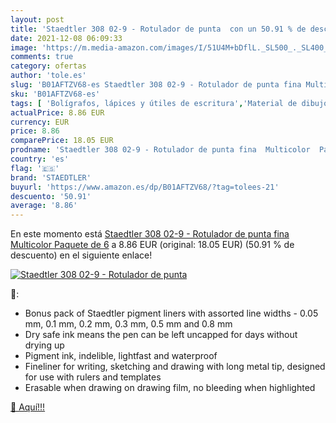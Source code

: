 ```yaml
---
layout: post
title: 'Staedtler 308 02-9 - Rotulador de punta  con un 50.91 % de descuento'
date: 2021-12-08 06:09:33
image: 'https://m.media-amazon.com/images/I/51U4M+bDflL._SL500_._SL400_.jpg'
comments: true
category: ofertas
author: 'tole.es'
slug: 'B01AFTZV68-es Staedtler 308 02-9 - Rotulador de punta fina Multicolor...'
sku: 'B01AFTZV68-es'
tags: [ 'Bolígrafos, lápices y útiles de escritura','Material de dibujo técnico','Oficina y papelería','rotulador','staedtler', ]
actualPrice: 8.86 EUR
currency: EUR
price: 8.86
comparePrice: 18.05 EUR
prodname: 'Staedtler 308 02-9 - Rotulador de punta fina  Multicolor  Paquete de 6'
country: 'es'
flag: '🇪🇸'
brand: 'STAEDTLER'
buyurl: 'https://www.amazon.es/dp/B01AFTZV68/?tag=tolees-21'
descuento: '50.91'
average: '8.86'
---
```


En este momento está [Staedtler 308 02-9 - Rotulador de punta fina  Multicolor  Paquete de 6](https://www.amazon.es/dp/B01AFTZV68/?tag=tolees-21) a 8.86 EUR (original: 18.05 EUR) (50.91 %  de descuento) en el siguiente enlace!

[![Staedtler 308 02-9 - Rotulador de punta ](https://m.media-amazon.com/images/I/51U4M+bDflL._SL500_._SL400_.jpg)](https://www.amazon.es/dp/B01AFTZV68/?tag=tolees-21)

🔎:

- Bonus pack of Staedtler pigment liners with assorted line widths - 0.05 mm, 0.1 mm, 0.2 mm, 0.3 mm, 0.5 mm and 0.8 mm
- Dry safe ink means the pen can be left uncapped for days without drying up
- Pigment ink, indelible, lightfast and waterproof
- Fineliner for writing, sketching and drawing with long metal tip, designed for use with rulers and templates
- Erasable when drawing on drawing film, no bleeding when highlighted

[🛒 Aquí!!!](https://www.amazon.es/dp/B01AFTZV68/?tag=tolees-21)
